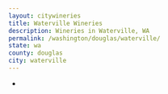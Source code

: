 ```yaml
---
layout: citywineries
title: Waterville Wineries
description: Wineries in Waterville, WA
permalink: /washington/douglas/waterville/
state: wa
county: douglas
city: waterville
---
```

-
